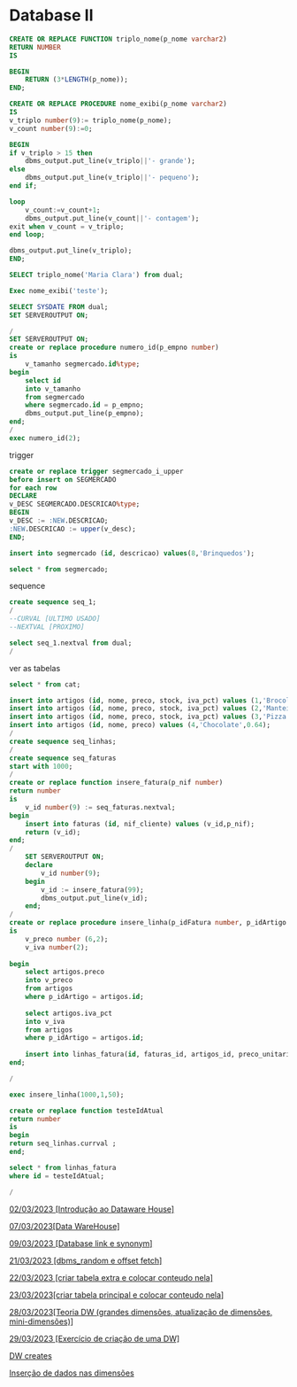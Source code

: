# Database II

```sql
CREATE OR REPLACE FUNCTION triplo_nome(p_nome varchar2)
RETURN NUMBER
IS

BEGIN
    RETURN (3*LENGTH(p_nome));
END;

CREATE OR REPLACE PROCEDURE nome_exibi(p_nome varchar2)
IS
v_triplo number(9):= triplo_nome(p_nome);
v_count number(9):=0;

BEGIN
if v_triplo > 15 then
    dbms_output.put_line(v_triplo||'- grande');
else
    dbms_output.put_line(v_triplo||'- pequeno');
end if;

loop
    v_count:=v_count+1;
    dbms_output.put_line(v_count||'- contagem');
exit when v_count = v_triplo;
end loop;

dbms_output.put_line(v_triplo);
END;

SELECT triplo_nome('Maria Clara') from dual;

Exec nome_exibi('teste');

SELECT SYSDATE FROM dual;
SET SERVEROUTPUT ON;
```

```sql
/
SET SERVEROUTPUT ON;
create or replace procedure numero_id(p_empno number)
is
    v_tamanho segmercado.id%type;
begin
    select id
    into v_tamanho
    from segmercado
    where segmercado.id = p_empno;
    dbms_output.put_line(p_empno);
end;
/
exec numero_id(2);
```

trigger

```sql
create or replace trigger segmercado_i_upper
before insert on SEGMERCADO
for each row
DECLARE
v_DESC SEGMERCADO.DESCRICAO%type;
BEGIN
v_DESC := :NEW.DESCRICAO;
:NEW.DESCRICAO := upper(v_desc); 
END;

insert into segmercado (id, descricao) values(8,'Brinquedos');

select * from segmercado;
```

sequence

```sql
create sequence seq_1;
/
--CURVAL [ULTIMO USADO]
--NEXTVAL [PROXIMO]

select seq_1.nextval from dual;
/
```

ver as tabelas

```sql
select * from cat;
```

```sql
insert into artigos (id, nome, preco, stock, iva_pct) values (1,'Brocolos',1.25, 50, 6);
insert into artigos (id, nome, preco, stock, iva_pct) values (2,'Manteiga',1.79, 20, 6);
insert into artigos (id, nome, preco, stock, iva_pct) values (3,'Pizza',1.55, 30, 23);
insert into artigos (id, nome, preco) values (4,'Chocolate',0.64);
/
create sequence seq_linhas;
/
create sequence seq_faturas
start with 1000;
/
create or replace function insere_fatura(p_nif number)
return number
is
    v_id number(9) := seq_faturas.nextval;
begin
    insert into faturas (id, nif_cliente) values (v_id,p_nif);
    return (v_id);
end;
/
    SET SERVEROUTPUT ON;
    declare 
        v_id number(9);
    begin 
        v_id := insere_fatura(99);
        dbms_output.put_line(v_id);
    end;
/
create or replace procedure insere_linha(p_idFatura number, p_idArtigo number, p_quantidade number)
is
    v_preco number (6,2);
    v_iva number(2);
    
begin
    select artigos.preco
    into v_preco
    from artigos 
    where p_idArtigo = artigos.id;
    
    select artigos.iva_pct
    into v_iva
    from artigos 
    where p_idArtigo = artigos.id;
    
    insert into linhas_fatura(id, faturas_id, artigos_id, preco_unitario ,quantidade, iva_pct ) values (seq_linhas.nextval, p_idFatura, p_idArtigo,v_preco ,p_quantidade, v_iva);
end;

/

exec insere_linha(1000,1,50);

create or replace function testeIdAtual
return number
is 
begin 
return seq_linhas.currval ;
end;

select * from linhas_fatura
where id = testeIdAtual;

/
```


[02/03/2023 [Introdução ao Dataware House]](Base%20de%20dados%20II%2098c26225d79d44f1b87dd29229facf36/02%2003%202023%20%5BIntroduc%CC%A7a%CC%83o%20ao%20Dataware%20House%5D%20ddb20e9ae4e647dba294cd314db4e626.md)

[07/03/2023[Data WareHouse]](Base%20de%20dados%20II%2098c26225d79d44f1b87dd29229facf36/07%2003%202023%5BData%20WareHouse%5D%20baeff76440504fe189ec5bd2ae365dd3.md)

[09/03/2023 [Database link e synonym] ](Base%20de%20dados%20II%2098c26225d79d44f1b87dd29229facf36/09%2003%202023%20%5BDatabase%20link%20e%20synonym%5D%2080087d8dddf041b69ce408fe46911830.md)

[21/03/2023 [dbms_random e offset fetch]](Base%20de%20dados%20II%2098c26225d79d44f1b87dd29229facf36/21%2003%202023%20%5Bdbms_random%20e%20offset%20fetch%5D%204fc43b53d7f74dfcaf33979bb7f21ae2.md)

[22/03/2023 [criar tabela extra e colocar conteudo nela]](Base%20de%20dados%20II%2098c26225d79d44f1b87dd29229facf36/22%2003%202023%20%5Bcriar%20tabela%20extra%20e%20colocar%20conteudo%20%2092502e33600e44e3ac526e76630aef5c.md)

[23/03/2023[criar tabela principal e colocar conteudo nela]](Base%20de%20dados%20II%2098c26225d79d44f1b87dd29229facf36/23%2003%202023%5Bcriar%20tabela%20principal%20e%20colocar%20conteu%205cb33331516f4c4289d8739983a44e16.md)

[28/03/2023[Teoria DW (grandes dimensões, atualização de dimensões, mini-dimensões)]](Base%20de%20dados%20II%2098c26225d79d44f1b87dd29229facf36/28%2003%202023%5BTeoria%20DW%20(grandes%20dimenso%CC%83es,%20atualiza%205a243211cb064648b638efdeb7488ea1.md))

[29/03/2023 [Exercício de criação de uma DW]](Base%20de%20dados%20II%2098c26225d79d44f1b87dd29229facf36/29%2003%202023%20%5BExerci%CC%81cio%20de%20criac%CC%A7a%CC%83o%20de%20uma%20DW%5D%204e094030be9e4201b4bfb4bd689633f0.md)

[DW creates](Base%20de%20dados%20II%2098c26225d79d44f1b87dd29229facf36/DW%20creates%209426c0a8a8cf4d7c9b765b9820807966.md)

[Inserção de dados nas dimensões](Base%20de%20dados%20II%2098c26225d79d44f1b87dd29229facf36/Inserc%CC%A7a%CC%83o%20de%20dados%20nas%20dimenso%CC%83es%2006827d1ae24e449f8664d56f537bfef9.md)